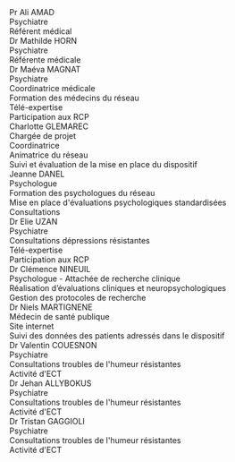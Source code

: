 <div class="team">
    <div>
        <div class="name">Pr Ali AMAD</div>
        <img src="{{ ASSET static/equipe/ali_amad.jpg }}" alt="" />
        <div class="title">Psychiatre</div>
        <div class="mission">Référent médical</div>
    </div>
    <div>
        <div class="name">Dr Mathilde HORN</div>
        <img src="{{ ASSET static/equipe/mathilde_horn.jpg }}" alt="" />
        <div class="title">Psychiatre</div>
        <div class="mission">Référente médicale</div>
    </div>
    <div>
        <div class="name">Dr Maéva MAGNAT</div>
        <img src="{{ ASSET static/equipe/avatar.png }}" alt="" />
        <div class="title">Psychiatre</div>
        <div class="mission">Coordinatrice médicale</div>
        <div class="mission">Formation des médecins du réseau</div>
        <div class="mission">Télé-expertise</div>
        <div class="mission">Participation aux RCP</div>
    </div>
    <div>
        <div class="name">Charlotte GLEMAREC</div>
        <img src="{{ ASSET static/equipe/charlotte_glemarec.jpg }}" alt="" />
        <div class="title">Chargée de projet</div>
        <div class="mission">Coordinatrice</div>
        <div class="mission">Animatrice du réseau</div>
        <div class="mission">Suivi et évaluation de la mise en place du dispositif</div>
    </div>
</div>

<div class="team">
    <div>
        <div class="name">Jeanne DANEL</div>
        <img src="{{ ASSET static/equipe/jeanne_danel.jpg }}" alt="" />
        <div class="title">Psychologue</div>
        <div class="mission">Formation des psychologues du réseau</div>
        <div class="mission">Mise en place d'évaluations psychologiques standardisées</div>
        <div class="mission">Consultations</div>
    </div>
    <div>
        <div class="name">Dr Elie UZAN</div>
        <img src="{{ ASSET static/equipe/elie_uzan.jpg }}" alt="" />
        <div class="title">Psychiatre</div>
        <div class="mission">Consultations dépressions résistantes</div>
        <div class="mission">Télé-expertise</div>
        <div class="mission">Participation aux RCP</div>
    </div>
    <div>
        <div class="name">Dr Clémence NINEUIL</div>
        <img src="{{ ASSET static/equipe/clemence_nineuil.jpg }}" alt="" />
        <div class="title">Psychologue - Attachée de recherche clinique</div>
        <div class="mission">Réalisation d’évaluations cliniques et neuropsychologiques</div>
        <div class="mission">Gestion des protocoles de recherche</div>
    </div>
    <div>
        <div class="name">Dr Niels MARTIGNENE</div>
        <img src="{{ ASSET static/equipe/avatar.png }}" alt="" />
        <div class="title">Médecin de santé publique</div>
        <div class="mission">Site internet</div>
        <div class="mission">Suivi des données des patients adressés dans le dispositif</div>
    </div>
</div>

<div class="team">
    <div>
        <div class="name">Dr Valentin COUESNON</div>
        <img src="{{ ASSET static/equipe/avatar.png }}" alt="" />
        <div class="title">Psychiatre</div>
        <div class="mission">Consultations troubles de l'humeur résistantes</div>
        <div class="mission">Activité d'ECT</div>
    </div>
    <div>
        <div class="name">Dr Jehan ALLYBOKUS</div>
        <img src="{{ ASSET static/equipe/jehan_allybokus.jpg }}" alt="" />
        <div class="title">Psychiatre</div>
        <div class="mission">Consultations troubles de l'humeur résistantes</div>
        <div class="mission">Activité d'ECT</div>
    </div>
    <div>
        <div class="name">Dr Tristan GAGGIOLI</div>
        <img src="{{ ASSET static/equipe/avatar.png }}" alt="" />
        <div class="title">Psychiatre</div>
        <div class="mission">Consultations troubles de l'humeur résistantes</div>
        <div class="mission">Activité d'ECT</div>
    </div>
</div>
